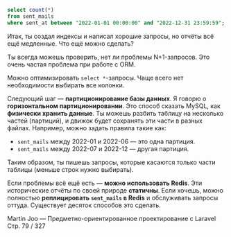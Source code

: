 ```sql
select count(*)
from sent_mails
where sent_at between "2022-01-01 00:00:00" and "2022-12-31 23:59:59";
```

Итак, ты создал индексы и написал хорошие запросы, но отчёты всё ещё медленные.
Что ещё можно сделать?

Ты всегда можешь проверить, нет ли проблемы N+1-запросов.
Это очень частая проблема при работе с ORM.

Можно оптимизировать `select *`-запросы.
Чаще всего нет необходимости выбирать все колонки.

Следующий шаг — **партиционирование базы данных**.
Я говорю о **горизонтальном партиционировании**.
Это способ сказать MySQL, как **физически хранить данные**.
Ты можешь разбить таблицу на несколько частей (партиций),
и движок будет сохранять эти части в разных файлах.
Например, можно задать правила такие как:

* `sent_mails` между 2022-01 и 2022-06 — это одна партиция.
* `sent_mails` между 2022-07 и 2022-12 — другая партиция.

Таким образом, ты пишешь запросы, которые касаются только части таблицы
(меньше строк нужно выбирать).

Если проблемы всё ещё есть — **можно использовать Redis**.
Эти исторические отчёты по своей природе **статичны**.
Если хочешь, можно полностью **реплицировать `sent_mails` в Redis**
и обслуживать запросы оттуда.
Существует десяток способов это сделать.

Martin Joo — Предметно-ориентированное проектирование с Laravel
Стр. 79 / 327